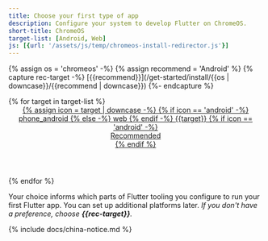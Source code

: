 ```yaml
---
title: Choose your first type of app
description: Configure your system to develop Flutter on ChromeOS.
short-title: ChromeOS
target-list: [Android, Web]
js: [{url: '/assets/js/temp/chromeos-install-redirector.js'}]
---
```


{% assign os = 'chromeos' -%}
{% assign recommend = 'Android' %}
{% capture rec-target -%}
[{{recommend}}](/get-started/install/{{os | downcase}}/{{recommend | downcase}})
{%- endcapture %}

<div class="card-deck mb-8">
{% for target in target-list %}
  <a class="card card-app-type card-chromeos" id="install-{{os | remove: ' ' | downcase}}" href="/get-started/install/{{os | remove: ' ' | downcase}}/{{target | downcase}}">
    <div class="card-body">
      <header class="card-title text-center m-0">
        <span class="d-block h1">
          {% assign icon = target | downcase -%}
          {% if icon == 'android' -%}
            <span class="material-symbols">phone_android</span>
          {% else -%}
            <span class="material-symbols">web</span>
          {% endif -%}
        </span>
        <span class="text-muted text-nowrap">{{target}}</span>
        {% if icon == 'android' -%}
          <div class="card-subtitle">Recommended</div>
        {% endif %}
      </header>
    </div>
  </a>
{% endfor %}
</div>

Your choice informs which parts of Flutter tooling you configure
to run your first Flutter app.
You can set up additional platforms later.
_If you don't have a preference, choose **{{rec-target}}**._

{% include docs/china-notice.md %}
